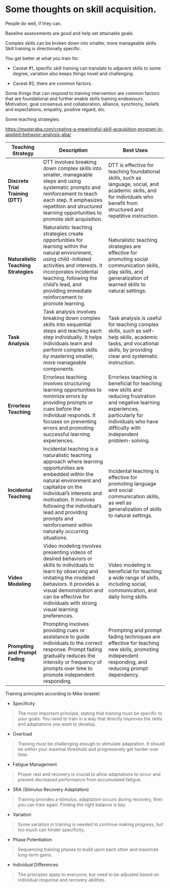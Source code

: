 # Some thoughts on skill acquisition.

People do well, if they can. 

Baseline assessments are good and help set attainable goals. 

Complex skills can be broken down into smaller, more manageable skills. Skill training is directionally specific.

You get better at what you train for. 

* Caveat #1, specific skill training can translate to adjacent skills to some degree, variation also keeps things novel and challenging. 

* Caveat #2, there are common factors.

Some things that can respond to training intervention are common factors that are foundational and further enable skills training endeavours. Motivation, goal consensus and collaboration, alliance, synchrony, beliefs and expectations, empathy, positive regard, etc.

Some teaching strategies: 

https://masteraba.com/creating-a-meaningful-skill-acquisition-program-in-applied-behavior-analysis-aba/

| **Teaching Strategy**               | **Description**                                                                                                                                                                      | **Best Uses**                                                                                                                                                                                                                         |
|-------------------------------------|--------------------------------------------------------------------------------------------------------------------------------------------------------------------------------------|---------------------------------------------------------------------------------------------------------------------------------------------------------------------------------------------------------------------------------------|
| **Discrete Trial Training (DTT)**   | DTT involves breaking down complex skills into smaller, manageable steps and using systematic prompts and reinforcement to teach each step. It emphasizes repetition and structured learning opportunities to promote skill acquisition. | DTT is effective for teaching foundational skills, such as language, social, and academic skills, and for individuals who benefit from structured and repetitive instruction.                                                          |
| **Naturalistic Teaching Strategies**| Naturalistic teaching strategies create opportunities for learning within the natural environment, using child-initiated activities and interests. It incorporates incidental teaching, following the child’s lead, and providing immediate reinforcement to promote learning. | Naturalistic teaching strategies are effective for promoting social communication skills, play skills, and generalization of learned skills to natural settings.                                                                         |
| **Task Analysis**                   | Task analysis involves breaking down complex skills into sequential steps and teaching each step individually. It helps individuals learn and perform complex skills by mastering smaller, more manageable components. | Task analysis is useful for teaching complex skills, such as self-help skills, academic tasks, and vocational skills, by providing clear and systematic instruction.                                                                    |
| **Errorless Teaching**              | Errorless teaching involves structuring learning opportunities to minimize errors by providing prompts or cues before the individual responds. It focuses on preventing errors and promoting successful learning experiences. | Errorless teaching is beneficial for teaching new skills and reducing frustration and negative learning experiences, particularly for individuals who have difficulty with independent problem-solving.                                  |
| **Incidental Teaching**             | Incidental teaching is a naturalistic teaching approach where learning opportunities are embedded within the natural environment and capitalize on the individual’s interests and motivation. It involves following the individual’s lead and providing prompts and reinforcement within naturally occurring situations. | Incidental teaching is effective for promoting language and social communication skills, as well as generalization of skills to natural settings.                                                                                      |
| **Video Modeling**                  | Video modeling involves presenting videos of desired behaviors or skills to individuals to learn by observing and imitating the modeled behaviors. It provides a visual demonstration and can be effective for individuals with strong visual learning preferences. | Video modeling is beneficial for teaching a wide range of skills, including social, communication, and daily living skills.                                                                                                             |
| **Prompting and Prompt Fading**     | Prompting involves providing cues or assistance to guide individuals to the correct response. Prompt fading gradually reduces the intensity or frequency of prompts over time to promote independent responding. | Prompting and prompt fading techniques are effective for teaching new skills, promoting independent responding, and reducing prompt dependency.                                                                                         |

Training principles according to Mike Israetel:

* Specificity
  
> The most important principle, stating that training must be specific to your goals. You need to train in a way that directly improves the skills and adaptations you want to develop.
* Overload
  
> Training must be challenging enough to stimulate adaptation. It should be within your maximal threshold and progressively get harder over time.
* Fatigue Management
  
> Proper rest and recovery is crucial to allow adaptations to occur and prevent decreased performance from accumulated fatigue.
* SRA (Stimulus Recovery Adaptation)
  
> Training provides a stimulus, adaptation occurs during recovery, then you can train again. Finding the right balance is key.

* Variation
  
> Some variation in training is needed to continue making progress, but too much can hinder specificity.
* Phase Potentiation
  
> Sequencing training phases to build upon each other and maximize long-term gains.

* Individual Differences
  
> The principles apply to everyone, but need to be adjusted based on individual response and recovery abilities.
